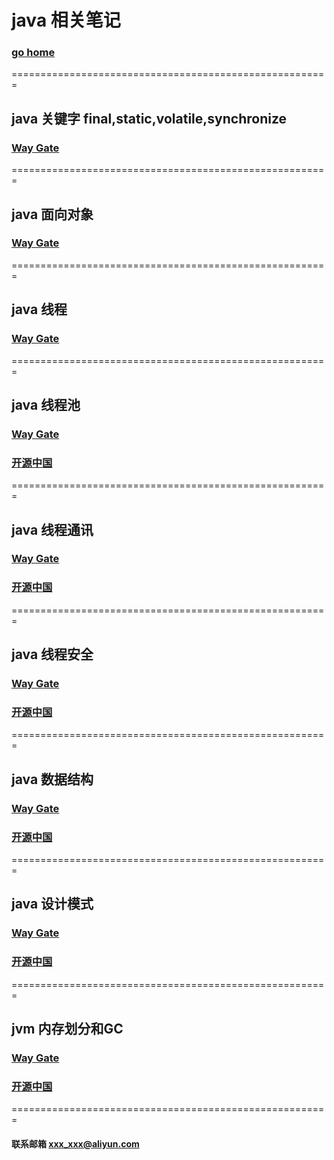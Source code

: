 # java 相关笔记     
### [go home](../README.md)     
=======================================================    
## java 关键字 final,static,volatile,synchronize
### [Way Gate](/keyWord.md)      
=======================================================   
## java 面向对象
### [Way Gate](/toObject.md)      
=======================================================   
## java 线程
### [Way Gate](/thread.md)      
=======================================================   
## java 线程池
### [Way Gate](/memory.md)      
### [开源中国](https://my.oschina.net/u/2969788/blog/4289047)  
=======================================================   
## java 线程通讯
### [Way Gate](/memory.md)      
### [开源中国](https://my.oschina.net/u/2969788/blog/4289047)  
=======================================================   
## java 线程安全
### [Way Gate](/memory.md)      
### [开源中国](https://my.oschina.net/u/2969788/blog/4289047)  
=======================================================    
## java 数据结构
### [Way Gate](/memory.md)      
### [开源中国](https://my.oschina.net/u/2969788/blog/4289047)  
=======================================================    
## java 设计模式
### [Way Gate](/memory.md)      
### [开源中国](https://my.oschina.net/u/2969788/blog/4289047)  
=======================================================    
## jvm 内存划分和GC
### [Way Gate](/jvm.md)      
### [开源中国](https://my.oschina.net/u/2969788/blog/4289047)  
=======================================================    
#### 联系邮箱 xxx_xxx@aliyun.com
